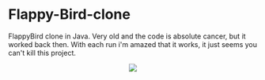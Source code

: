 # Flappy-Bird-clone
FlappyBird clone in Java.
Very old and the code is absolute cancer, but it worked back then. 
With each run i'm amazed that it works, it just seems you can't kill this project.

<p align="center">
  <img src="https://github.com/GabrielJadderson/Flappy-Bird-clone/raw/master/preview.gif"/>
</p>

